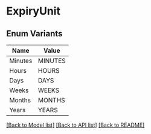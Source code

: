 # ExpiryUnit

## Enum Variants

| Name | Value |
|---- | -----|
| Minutes | MINUTES |
| Hours | HOURS |
| Days | DAYS |
| Weeks | WEEKS |
| Months | MONTHS |
| Years | YEARS |


[[Back to Model list]](../README.md#documentation-for-models) [[Back to API list]](../README.md#documentation-for-api-endpoints) [[Back to README]](../README.md)


